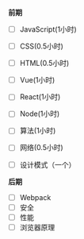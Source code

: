 **前期**
 - [ ] JavaScript(1小时)
 - [ ] CSS(0.5小时)
 - [ ] HTML(0.5小时)
 - [ ] Vue(1小时)
 - [ ] React(1小时)
 - [ ] Node(1小时)
 - [ ] 算法(1小时)
 - [ ] 网络(0.5小时)
 - [ ] 设计模式（一个）


**后期**
 - [ ] Webpack
 - [ ] 安全
 - [ ] 性能
 - [ ] 浏览器原理